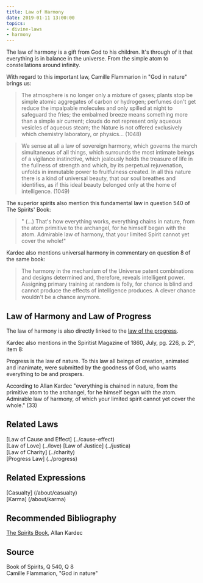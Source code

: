 ```yaml
---
title: Law of Harmony
date: 2019-01-11 13:00:00
topics: 
- divine-laws
- harmony
---
```


The law of harmony is a gift from God to his children. It's through
of it that everything is in balance in the universe. From the simple atom to
constellations around infinity.

With regard to this important law, Camille Flammarion in "God in nature"
brings us:

> The atmosphere is no longer only a mixture of gases; plants stop
be simple atomic aggregates of carbon or hydrogen; perfumes don't get
reduce the impalpable molecules and only spilled at night to safeguard the
fries; the embalmed breeze means something more than a simple
air current; clouds do not represent only aqueous vesicles of aqueous steam; the
Nature is not offered exclusively which chemistry laboratory, or
physics... (1048)

> We sense at all a law of sovereign harmony, which governs the march
simultaneous of all things, which surrounds the most intimate beings of a vigilance
instinctive, which jealously holds the treasure of life in the fullness of strength and
which, by its perpetual rejuvenation, unfolds in immutable power to
fruitfulness created. In all this nature there is a kind of universal beauty,
that our soul breathes and identifies, as if this ideal beauty belonged
only at the home of intelligence. (1049)

The superior spirits also mention this fundamental law in question 540 of
The Spirits' Book:

> " (...) That's how everything works, everything chains in nature, from the atom
primitive to the archangel, for he himself began with the atom. Admirable law of
harmony, that your limited Spirit cannot yet cover the whole!"

Kardec also mentions universal harmony in commentary on question 8
of the same book:

> The harmony in the mechanism of the Universe patent
combinations and designs determined and, therefore, reveals
intelligent power. Assigning primary training at random is
folly, for chance is blind and cannot produce the effects of
intelligence produces. A clever chance wouldn't be a chance anymore.

## Law of Harmony and Law of Progress
The law of harmony is also directly linked to the [law of the
progress](../progress). 

Kardec also mentions in the Spiritist Magazine of 1860, July, pg. 226, p. 2º, item 8:

Progress is the law of nature. To this law all beings of creation, animated
and inanimate, were submitted by the goodness of God, who wants everything to be
and prospers. 

According to Allan Kardec "everything is chained in nature, from the primitive atom to
the archangel, for he himself began with the atom. Admirable law of harmony, of which
your limited spirit cannot yet cover the whole." (33)

## Related Laws
[Law of Cause and Effect] (../cause-effect)  
[Law of Love] (../love) 
[Law of Justice] (../justica)  
[Law of Charity] (../charity)  
[Progress Law] (../progress)  

## Related Expressions
[Casualty] (/about/casualty)  
[Karma] (/about/karma)

## Recommended Bibliography
[The Spirits Book](/books/spirits-book), Allan Kardec  

## Source
Book of Spirits, Q 540, Q 8  
Camille Flammarion, "God in nature"

